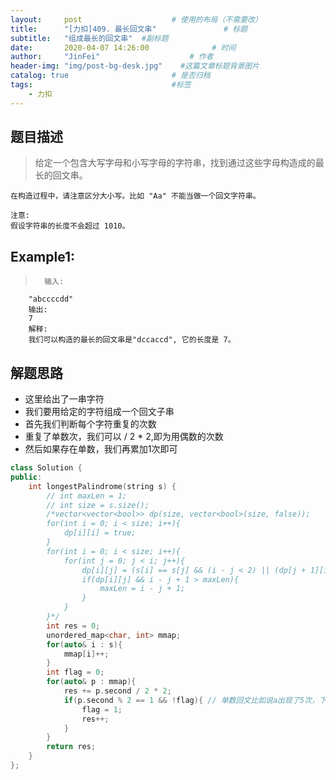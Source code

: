 ```yaml
---
layout:     post                    # 使用的布局（不需要改） 
title:      "[力扣]409. 最长回文串"               # 标题  
subtitle:   "组成最长的回文串"  #副标题 
date:       2020-04-07 14:26:00              # 时间 
author:     "JinFei"                    # 作者 
header-img: "img/post-bg-desk.jpg"    #这篇文章标题背景图片 
catalog: true                       # 是否归档 
tags:                               #标签     
    - 力扣
---
```


## 题目描述
>   给定一个包含大写字母和小写字母的字符串，找到通过这些字母构造成的最长的回文串。

    在构造过程中，请注意区分大小写。比如 "Aa" 不能当做一个回文字符串。

    注意:
    假设字符串的长度不会超过 1010。


## Example1:
 
>       输入:
        "abccccdd"
        输出:
        7
        解释:
        我们可以构造的最长的回文串是"dccaccd", 它的长度是 7。




## 解题思路
- 这里给出了一串字符
- 我们要用给定的字符组成一个回文子串
- 首先我们判断每个字符重复的次数
- 重复了单数次，我们可以 / 2 * 2,即为用偶数的次数
- 然后如果存在单数，我们再累加1次即可



```C++
class Solution {
public:
    int longestPalindrome(string s) {
        // int maxLen = 1;
        // int size = s.size();
        /*vector<vector<bool>> dp(size, vector<bool>(size, false));
        for(int i = 0; i < size; i++){
            dp[i][i] = true;
        }
        for(int i = 0; i < size; i++){
            for(int j = 0; j < i; j++){
                dp[i][j] = (s[i] == s[j] && (i - j < 2) || (dp[j + 1][i - 1]));
                if(dp[i][j] && i - j + 1 > maxLen){
                    maxLen = i - j + 1;
                }
            }
        }*/
        int res = 0;
        unordered_map<char, int> mmap;
        for(auto& i : s){
            mmap[i]++;
        }
        int flag = 0;
        for(auto& p : mmap){
            res += p.second / 2 * 2;
            if(p.second % 2 == 1 && !flag){ // 单数回文比如说a出现了5次，下边只能增加1次，即其中1个a在中间
                flag = 1;
                res++;
            }
        }
        return res;
    }
};
```
